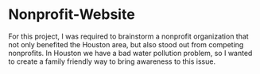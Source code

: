 # Nonprofit-Website
For this project, I was required to brainstorm a nonprofit organization that not only benefited the Houston area, but also stood out from competing nonprofits. In Houston we have a bad water pollution problem, so I wanted to create a family friendly way to bring awareness to this issue.  
